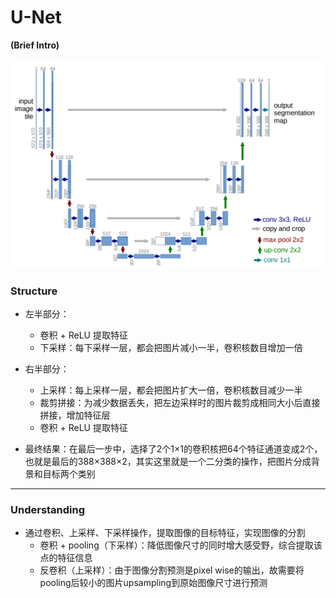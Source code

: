 # U-Net

 **(Brief Intro)**

![image-20240423111013864](./assets/image-20240423111013864.png)

### Structure

* 左半部分：
  * 卷积 + ReLU 提取特征
  * 下采样：每下采样一层，都会把图片减小一半，卷积核数目增加一倍
* 右半部分：
  * 上采样：每上采样一层，都会把图片扩大一倍，卷积核数目减少一半
  * 裁剪拼接：为减少数据丢失，把左边采样时的图片裁剪成相同大小后直接拼接，增加特征层
  * 卷积 + ReLU 提取特征

* 最终结果：在最后一步中，选择了2个1×1的卷积核把64个特征通道变成2个，也就是最后的388×388×2，其实这里就是一个二分类的操作，把图片分成背景和目标两个类别

****



### Understanding

* 通过卷积、上采样、下采样操作，提取图像的目标特征，实现图像的分割
  * 卷积 + pooling（下采样）：降低图像尺寸的同时增大感受野，综合提取该点的特征信息
  * 反卷积（上采样）：由于图像分割预测是pixel wise的输出，故需要将pooling后较小的图片upsampling到原始图像尺寸进行预测